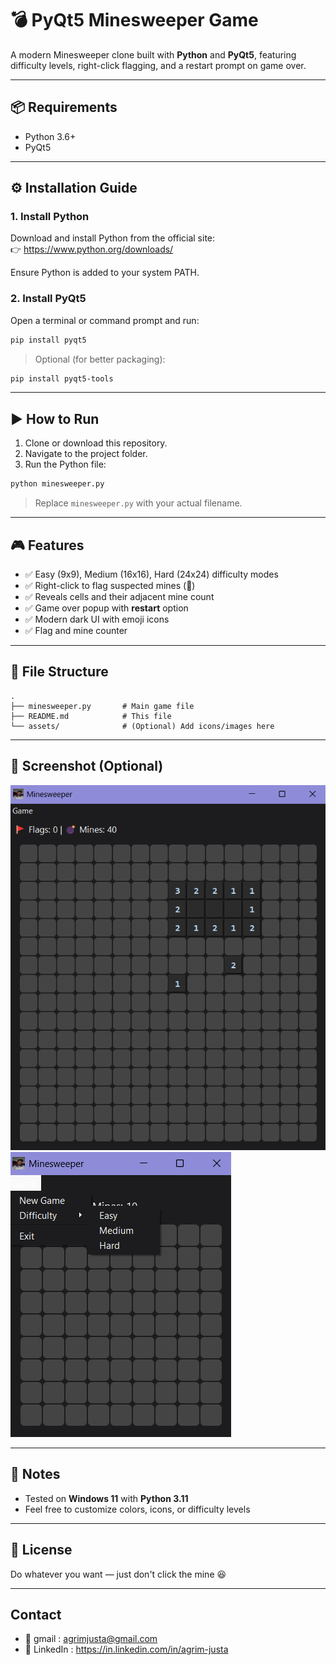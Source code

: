 
# 💣 PyQt5 Minesweeper Game

A modern Minesweeper clone built with **Python** and **PyQt5**, featuring difficulty levels, right-click flagging, and a restart prompt on game over.

---

## 📦 Requirements

- Python 3.6+
- PyQt5

---

## ⚙️ Installation Guide

### 1. Install Python

Download and install Python from the official site:  
👉 https://www.python.org/downloads/

Ensure Python is added to your system PATH.

### 2. Install PyQt5

Open a terminal or command prompt and run:

```bash
pip install pyqt5
```

> Optional (for better packaging):  
```bash
pip install pyqt5-tools
```

---

## ▶️ How to Run

1. Clone or download this repository.
2. Navigate to the project folder.
3. Run the Python file:

```bash
python minesweeper.py
```

> Replace `minesweeper.py` with your actual filename.

---

## 🎮 Features

- ✅ Easy (9x9), Medium (16x16), Hard (24x24) difficulty modes
- ✅ Right-click to flag suspected mines (🚩)
- ✅ Reveals cells and their adjacent mine count
- ✅ Game over popup with **restart** option
- ✅ Modern dark UI with emoji icons
- ✅ Flag and mine counter

---

## 📁 File Structure

```
.
├── minesweeper.py       # Main game file
├── README.md            # This file
└── assets/              # (Optional) Add icons/images here
```

---

## 🧠 Screenshot (Optional)


![Minesweeper Screenshot](assets/Screenshot1.png)
![Minesweeper Screenshot](assets/Screenshot2.png)


---

## 📌 Notes

- Tested on **Windows 11** with **Python 3.11**
- Feel free to customize colors, icons, or difficulty levels

---

## 📜 License

Do whatever you want — just don't click the mine 😆

---
## Contact

- 📧 gmail : agrimjusta@gmail.com
- 🔗 LinkedIn : https://in.linkedin.com/in/agrim-justa


